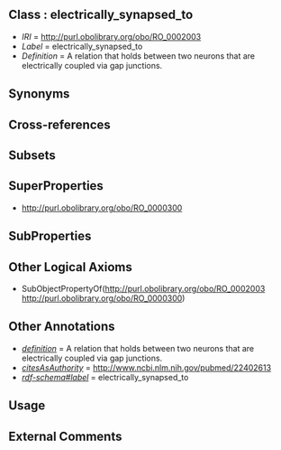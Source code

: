 
## Class : electrically_synapsed_to

 * *IRI* = http://purl.obolibrary.org/obo/RO_0002003
 * *Label* = electrically_synapsed_to
 * *Definition* = A relation that holds between two neurons that are electrically coupled via gap junctions.

## Synonyms


## Cross-references


## Subsets


## SuperProperties

 * <http://purl.obolibrary.org/obo/RO_0000300>

## SubProperties


## Other Logical Axioms

 * SubObjectPropertyOf(<http://purl.obolibrary.org/obo/RO_0002003> <http://purl.obolibrary.org/obo/RO_0000300>)

## Other Annotations

 * *[definition](../../IAO/15/IAO_0000115.md)* = A relation that holds between two neurons that are electrically coupled via gap junctions.
 * *[citesAsAuthority](../../ty/citesAsAuthority.md)* = http://www.ncbi.nlm.nih.gov/pubmed/22402613
 * *[rdf-schema#label](../../el/rdf-schema#label.md)* = electrically_synapsed_to

## Usage


## External Comments

